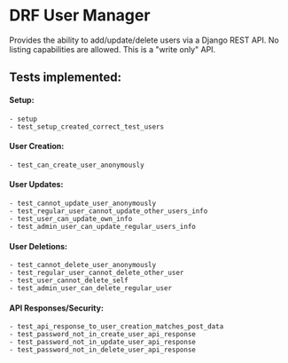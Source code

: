 # DRF User Manager

Provides the ability to add/update/delete users via a Django REST API. No listing capabilities are allowed. This is a "write only" API.

## Tests implemented:

#### Setup:

	- setup
	- test_setup_created_correct_test_users

#### User Creation:

	- test_can_create_user_anonymously

#### User Updates:

	- test_cannot_update_user_anonymously
	- test_regular_user_cannot_update_other_users_info
	- test_user_can_update_own_info
	- test_admin_user_can_update_regular_users_info

#### User Deletions:

	- test_cannot_delete_user_anonymously
	- test_regular_user_cannot_delete_other_user
	- test_user_cannot_delete_self
	- test_admin_user_can_delete_regular_user

#### API Responses/Security:

	- test_api_response_to_user_creation_matches_post_data
	- test_password_not_in_create_user_api_response
	- test_password_not_in_update_user_api_response
	- test_password_not_in_delete_user_api_response
